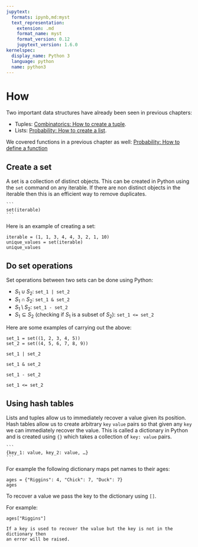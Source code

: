 ```yaml
---
jupytext:
  formats: ipynb,md:myst
  text_representation:
    extension: .md
    format_name: myst
    format_version: 0.12
    jupytext_version: 1.6.0
kernelspec:
  display_name: Python 3
  language: python
  name: python3
---
```


# How

Two important data structures have already been seen in previous chapters:

- Tuples: [Combinatorics: How to create a tuple](create_a_tuple).
- Lists: [Probability: How to create a list](create_a_list).

We covered functions in a previous chapter as well: [Probability: How to define
a function](define_a_function)

## Create a set

A set is a collection of distinct objects. This can be created in Python using
the `set` command on any iterable. If there are non distinct objects in the
iterable then this is an efficient way to remove duplicates.

````{tip}
```
set(iterable)
```
````

Here is an example of creating a set:

```{code-cell} ipython3
iterable = (1, 1, 3, 4, 4, 3, 2, 1, 10)
unique_values = set(iterable)
unique_values
```

## Do set operations

Set operations between two sets can be done using Python:

- $S_1 \cup S_2$: `set_1 | set_2`
- $S_1 \cap S_2$: `set_1 & set_2`
- $S_1 \setminus S_2$: `set_1 - set_2`
- $S_1 \subseteq S_2$ (checking if $S_1$ is a subset of $S_2$): `set_1 <= set_2`

Here are some examples of carrying out the above:

```{code-cell} ipython3
set_1 = set((1, 2, 3, 4, 5))
set_2 = set((4, 5, 6, 7, 8, 9))

set_1 | set_2
```

```{code-cell} ipython3
set_1 & set_2
```

```{code-cell} ipython3
set_1 - set_2
```

```{code-cell} ipython3
set_1 <= set_2
```

## Using hash tables

Lists and tuples allow us to immediately recover a value given its position.
Hash tables allow us to create arbitrary `key` `value` pairs so that given any
`key` we can immediately recover the value. This is called a dictionary in
Python and is created using `{}` which takes a collection of `key: value`
pairs.

````{tip}
```
{key_1: value, key_2: value, …}
```
````

For example the following dictionary maps pet names to their ages:

```{code-cell} ipython3
ages = {"Riggins": 4, "Chick": 7, "Duck": 7}
ages
```

To recover a value we pass the key to the dictionary using `[]`.

For example:

```{code-cell} ipython3
ages["Riggins"]
```

```{attention}
If a key is used to recover the value but the key is not in the dictionary then
an error will be raised.
```

